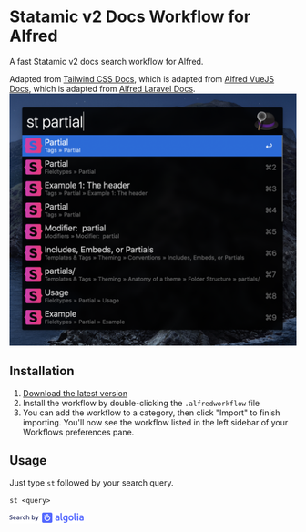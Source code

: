 # Statamic v2 Docs Workflow for Alfred

A fast Statamic v2 docs search workflow for Alfred.

Adapted from [Tailwind CSS Docs](https://github.com/clnt/alfred-tailwindcss-docs), which is adapted from [Alfred VueJS Docs](https://github.com/vmitchell85/alfred-vuejs-docs), which is adapted from [Alfred Laravel Docs](https://github.com/tillkruss/alfred-laravel-docs).
![Screenshot](screenshot.png)

## Installation

1. [Download the latest version](https://github.com/bryantgillespie/alfred-statamic-docs/releases/download/1.0/Statamic.Docs.alfredworkflow)
2. Install the workflow by double-clicking the `.alfredworkflow` file
3. You can add the workflow to a category, then click "Import" to finish importing. You'll now see the workflow listed in the left sidebar of your Workflows preferences pane.

## Usage

Just type `st` followed by your search query.

```
st <query>
```

![Search by Algolia](algolia.png)